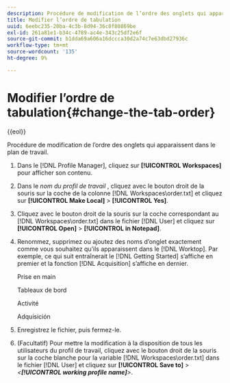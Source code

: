 ```yaml
---
description: Procédure de modification de l’ordre des onglets qui apparaissent dans le plan de travail.
title: Modifier l’ordre de tabulation
uuid: 6eebc235-20ba-4c3b-8d94-36c0f80869be
exl-id: 261a81e1-b34c-4789-ac4e-343c25df2e6f
source-git-commit: b1dda69a606a16dccca30d2a74c7e63dbd27936c
workflow-type: tm+mt
source-wordcount: '135'
ht-degree: 9%

---
```


# Modifier l’ordre de tabulation{#change-the-tab-order}

{{eol}}

Procédure de modification de l’ordre des onglets qui apparaissent dans le plan de travail.

1. Dans le [!DNL Profile Manager], cliquez sur **[!UICONTROL Workspaces]** pour afficher son contenu.
1. Dans le *nom du profil de travail* , cliquez avec le bouton droit de la souris sur la coche de la colonne [!DNL Workspaces\order.txt] et cliquez sur **[!UICONTROL Make Local]** > **[!UICONTROL Yes]**.
1. Cliquez avec le bouton droit de la souris sur la coche correspondant au [!DNL Workspaces\order.txt] dans le fichier [!DNL User] et cliquez sur **[!UICONTROL Open]** > **[!UICONTROL in Notepad]**.
1. Renommez, supprimez ou ajoutez des noms d’onglet exactement comme vous souhaitez qu’ils apparaissent dans le [!DNL Worktop]. Par exemple, ce qui suit entraînerait le [!DNL Getting Started] s’affiche en premier et la fonction [!DNL Acquisition] s’affiche en dernier.

   Prise en main

   Tableaux de bord

   Activité

   Adquisición

1. Enregistrez le fichier, puis fermez-le.
1. (Facultatif) Pour mettre la modification à la disposition de tous les utilisateurs du profil de travail, cliquez avec le bouton droit de la souris sur la coche blanche pour la variable [!DNL Workspaces\order.txt] dans le fichier [!DNL User] et cliquez sur **[!UICONTROL Save to]** > *&lt;**[!UICONTROL working profile name]**>*.
